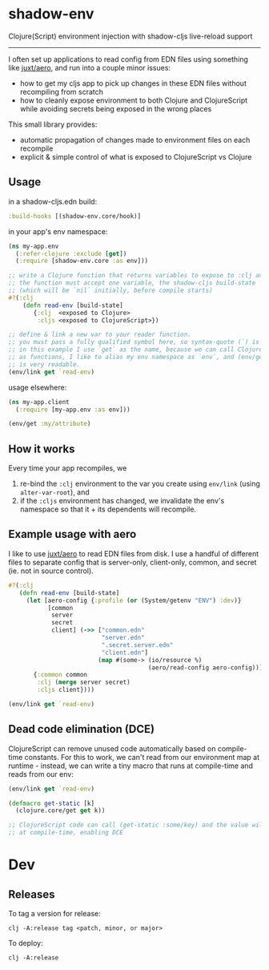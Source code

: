 # shadow-env

Clojure(Script) environment injection with shadow-cljs live-reload support

----

I often set up applications to read config from EDN files using something like [juxt/aero](https://github.com/juxt/aero), and run into a couple minor issues:

- how to get my cljs app to pick up changes in these EDN files without recompiling from scratch
- how to cleanly expose environment to both Clojure and ClojureScript while avoiding secrets being exposed in the wrong places

This small library provides:

- automatic propagation of changes made to environment files on each recompile
- explicit & simple control of what is exposed to ClojureScript vs Clojure

## Usage

in a shadow-cljs.edn build:

```clj
:build-hooks [(shadow-env.core/hook)]
```

in your app's env namespace:
```clj
(ns my-app.env
  (:refer-clojure :exclude [get])
  (:require [shadow-env.core :as env]))

;; write a Clojure function that returns variables to expose to :clj and :cljs.
;; the function must accept one variable, the shadow-cljs build-state
;; (which will be `nil` initially, before compile starts)
#?(:clj
    (defn read-env [build-state]
       {:clj  <exposed to Clojure>
        :cljs <exposed to ClojureScript>})

;; define & link a new var to your reader function.
;; you must pass a fully qualified symbol here, so syntax-quote (`) is useful.
;; in this example I use `get` as the name, because we can call Clojure maps
;; as functions, I like to alias my env namespace as `env`, and (env/get :some-key)
;; is very readable.
(env/link get `read-env)
```

usage elsewhere:
```clj
(ns my-app.client
  (:require [my-app.env :as env]))

(env/get :my/attribute)

```

## How it works

Every time your app recompiles, we

1) re-bind the `:clj` environment to the var you create using `env/link` (using `alter-var-root`), and
2) if the `:cljs` environment has changed, we invalidate the env's namespace so that it + its dependents will recompile.

## Example usage with aero

I like to use [juxt/aero](https://github.com/juxt/aero) to read EDN files from disk.
I use a handful of different files to separate config that is server-only, client-only,
common, and secret (ie. not in source control).

```clj
#?(:clj
   (defn read-env [build-state]
     (let [aero-config {:profile (or (System/getenv "ENV") :dev)}
           [common
            server
            secret
            client] (->> ["common.edn"
                          "server.edn"
                          ".secret.server.edn"
                          "client.edn"]
                         (map #(some-> (io/resource %)
                                       (aero/read-config aero-config))))]
       {:common common
        :clj (merge server secret)
        :cljs client})))

(env/link get `read-env)
```

## Dead code elimination (DCE)

ClojureScript can remove unused code automatically based on compile-time constants.
For this to work, we can't read from our environment map at runtime - instead, we can
write a tiny macro that runs at compile-time and reads from our env:

```clj
(env/link get `read-env)

(defmacro get-static [k]
  (clojure.core/get get k))

;; ClojureScript code can call (get-static :some/key) and the value will be replaced
;; at compile-time, enabling DCE
```

# Dev

## Releases

To tag a version for release:

```
clj -A:release tag <patch, minor, or major>
```

To deploy:

```
clj -A:release
```